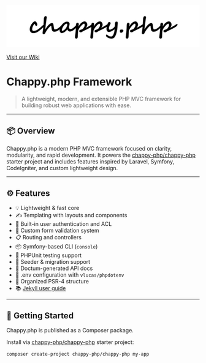 <div style="text-align: center;">
  <img src="assets/logo.png" alt="Chappy.php logo">
</div>


[Visit our Wiki](https://chapmancbvcu.github.io/chappy-php-starter/)


# Chappy.php Framework

> A lightweight, modern, and extensible PHP MVC framework for building robust web applications with ease.

---

## 📦 Overview

Chappy.php is a modern PHP MVC framework focused on clarity, modularity, and rapid development. It powers the [chappy-php/chappy-php](https://github.com/chappy-php/chappy-php) starter project and includes features inspired by Laravel, Symfony, CodeIgniter, and custom lightweight design.

---

## ⚙️ Features

- 💡 Lightweight & fast core
- ✍️ Templating with layouts and components
- 🔐 Built-in user authentication and ACL
- 🧰 Custom form validation system
- 📋 Routing and controllers
- 📦 Symfony-based CLI (`console`)
- 🧪 PHPUnit testing support
- 🌱 Seeder & migration support
- 📄 Doctum-generated API docs
- 🧾 .env configuration with `vlucas/phpdotenv`
- 📂 Organized PSR-4 structure
- 📚 [Jekyll user guide](https://chapmancbvcu.github.io/chappy-php-starter/)

---

## 🚀 Getting Started

Chappy.php is published as a Composer package.

Install via [chappy-php/chappy-php](https://github.com/chappy-php/chappy-php) starter project:

```bash
composer create-project chappy-php/chappy-php my-app
```